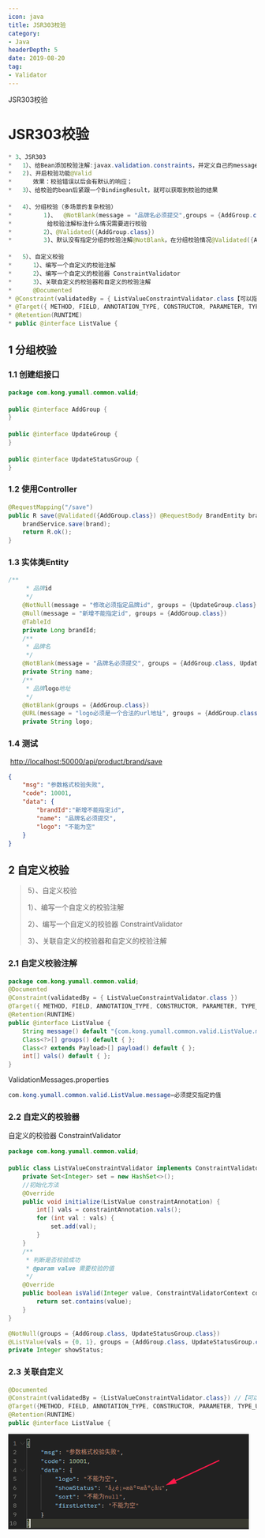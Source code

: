 ```yaml
---
icon: java
title: JSR303校验
category: 
- Java
headerDepth: 5
date: 2019-08-20
tag:
- Validator
---
```


JSR303校验

<!-- more -->

# JSR303校验

```Java
* 3、JSR303
*   1）、给Bean添加校验注解:javax.validation.constraints，并定义自己的message提示
*   2)、开启校验功能@Valid
*      效果：校验错误以后会有默认的响应；
*   3）、给校验的bean后紧跟一个BindingResult，就可以获取到校验的结果
    
*   4）、分组校验（多场景的复杂校验）
*         1)、  @NotBlank(message = "品牌名必须提交",groups = {AddGroup.class,UpdateGroup.class})
*          给校验注解标注什么情况需要进行校验
*         2）、@Validated({AddGroup.class})
*         3)、默认没有指定分组的校验注解@NotBlank，在分组校验情况@Validated({AddGroup.class})下不生效，只会在@Validated生效；

*   5）、自定义校验
*      1）、编写一个自定义的校验注解
*      2）、编写一个自定义的校验器 ConstraintValidator
*      3）、关联自定义的校验器和自定义的校验注解
*      @Documented
* @Constraint(validatedBy = { ListValueConstraintValidator.class【可以指定多个不同的校验器，适配不同类型的校验】 })
* @Target({ METHOD, FIELD, ANNOTATION_TYPE, CONSTRUCTOR, PARAMETER, TYPE_USE })
* @Retention(RUNTIME)
* public @interface ListValue {
```

## 1 分组校验

### 1.1  创建组接口

```java
package com.kong.yumall.common.valid;

public @interface AddGroup {
}

public @interface UpdateGroup {
}

public @interface UpdateStatusGroup {
}
```

### 1.2 使用Controller

```java
@RequestMapping("/save")
public R save(@Validated({AddGroup.class}) @RequestBody BrandEntity brand){
    brandService.save(brand);
    return R.ok();
}
```

### 1.3 实体类Entity

```java
/**
     * 品牌id
     */
    @NotNull(message = "修改必须指定品牌id", groups = {UpdateGroup.class})
    @Null(message = "新增不能指定id", groups = {AddGroup.class})
    @TableId
    private Long brandId;
    /**
     * 品牌名
     */
    @NotBlank(message = "品牌名必须提交", groups = {AddGroup.class, UpdateGroup.class})
    private String name;
    /**
     * 品牌logo地址
     */
    @NotBlank(groups = {AddGroup.class})
    @URL(message = "logo必须是一个合法的url地址", groups = {AddGroup.class, UpdateGroup.class})
    private String logo;
```

### 1.4 测试

​ <http://localhost:50000/api/product/brand/save>

```json
{
    "msg": "参数格式校验失败",
    "code": 10001,
    "data": {
        "brandId":"新增不能指定id",
        "name": "品牌名必须提交",
        "logo": "不能为空"
    }
}
```

## 2 自定义校验

>5）、自定义校验
>
>1）、编写一个自定义的校验注解
>
>2）、编写一个自定义的校验器 ConstraintValidator
>
>3）、关联自定义的校验器和自定义的校验注解

### 2.1 自定义校验注解

```java
package com.kong.yumall.common.valid;
@Documented
@Constraint(validatedBy = { ListValueConstraintValidator.class })
@Target({ METHOD, FIELD, ANNOTATION_TYPE, CONSTRUCTOR, PARAMETER, TYPE_USE })
@Retention(RUNTIME)
public @interface ListValue {
    String message() default "{com.kong.yumall.common.valid.ListValue.message}";
    Class<?>[] groups() default { };
    Class<? extends Payload>[] payload() default { };
    int[] vals() default { };
}
```

ValidationMessages.properties

```java
com.kong.yumall.common.valid.ListValue.message=必须提交指定的值
```

### 2.2 自定义的校验器

自定义的校验器 ConstraintValidator

```java
package com.kong.yumall.common.valid;

public class ListValueConstraintValidator implements ConstraintValidator<ListValue,Integer> {
    private Set<Integer> set = new HashSet<>();
    //初始化方法
    @Override
    public void initialize(ListValue constraintAnnotation) {
        int[] vals = constraintAnnotation.vals();
        for (int val : vals) {
            set.add(val);
        }
    }
    /**
     * 判断是否校验成功
     * @param value 需要校验的值
     */
    @Override
    public boolean isValid(Integer value, ConstraintValidatorContext context) {
        return set.contains(value);
    }
}
```

```java
@NotNull(groups = {AddGroup.class, UpdateStatusGroup.class})
@ListValue(vals = {0, 1}, groups = {AddGroup.class, UpdateStatusGroup.class})
private Integer showStatus;
```

### 2.3 关联自定义

```java
@Documented
@Constraint(validatedBy = {ListValueConstraintValidator.class}) //【可以指定多个不同的校验器，适配不同类型的校验】
@Target({METHOD, FIELD, ANNOTATION_TYPE, CONSTRUCTOR, PARAMETER, TYPE_USE})
@Retention(RUNTIME)
public @interface ListValue {
```

![](./java-jsr303.assets/true-image-20210602143120066.png)

